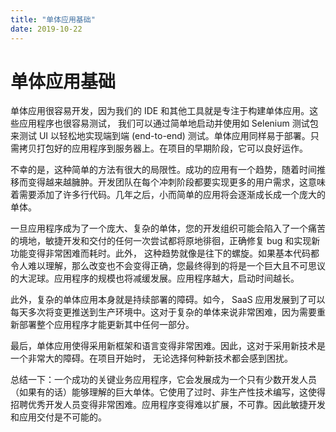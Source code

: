 ```yaml
---
title: "单体应用基础"
date: 2019-10-22
---
```

# 单体应用基础
单体应用很容易开发，因为我们的 IDE 和其他工具就是专注于构建单体应用。这些应用程序也很容易测试， 我们可以通过简单地启动并使用如 Selenium 测试包来测试 UI 以轻松地实现端到端 (end-to-end) 测试。单体应用同样易于部署。只需拷贝打包好的应用程序到服务器上。在项目的早期阶段，它可以良好运作。

不幸的是，这种简单的方法有很大的局限性。成功的应用有一个趋势，随着时间推移而变得越来越臃肿。开发团队在每个冲刺阶段都要实现更多的用户需求，这意味着需要添加了许多行代码。几年之后，小而简单的应用将会逐渐成长成一个庞大的单体。

一旦应用程序成为了一个庞大、复杂的单体，您的开发组织可能会陷入了一个痛苦的境地，敏捷开发和交付的任何一次尝试都将原地徘徊，正确修复 bug 和实现新功能变得非常困难而耗时。此外， 这种趋势就像是往下的螺旋。如果基本代码都令人难以理解，那么改变也不会变得正确，您最终得到的将是一个巨大且不可思议的大泥球。应用程序的规模也将减缓发展。应用程序越大，启动时间越长。

此外，复杂的单体应用本身就是持续部署的障碍。如今， SaaS 应用发展到了可以每天多次将变更推送到生产环境中。这对于复杂的单体来说非常困难，因为需要重新部署整个应用程序才能更新其中任何一部分。

最后，单体应用使得采用新框架和语言变得非常困难。因此，这对于采用新技术是一个非常大的障碍。在项目开始时， 无论选择何种新技术都会感到困扰。

总结一下：一个成功的关键业务应用程序，它会发展成为一个只有少数开发人员（如果有的话）能够理解的巨大单体。它使用了过时、非生产性技术编写，这使得招聘优秀开发人员变得非常困难。应用程序变得难以扩展，不可靠。因此敏捷开发和应用交付是不可能的。